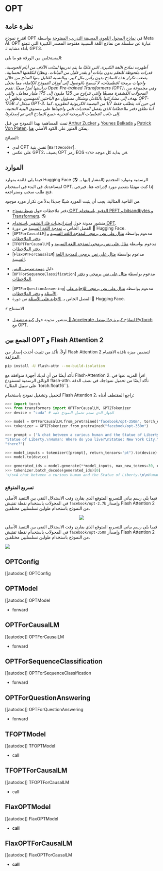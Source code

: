 # OPT

## نظرة عامة
اقترح نموذج OPT في [نماذج المحول اللغوي المسبقة التدريب المفتوحة](https://arxiv.org/pdf/2205.01068) بواسطة Meta AI.
OPT عبارة عن سلسلة من نماذج اللغة السببية مفتوحة المصدر الكبيرة التي تتمتع بأداء مشابه لـ GPT3.

المستخلص من الورقة هو ما يلي:

*أظهرت نماذج اللغة الكبيرة، التي غالبًا ما يتم تدريبها لمئات الآلاف من أيام الحوسبة، قدرات ملحوظة للتعلم بدون بيانات أو بقدر قليل من البيانات. ونظرًا لتكلفتها الحسابية، يصعب تكرار هذه النماذج بدون رأس مال كبير. وبالنسبة للقليل منها المتاح من خلال واجهات برمجة التطبيقات، لا يُسمح بالوصول إلى أوزان النموذج الكاملة، مما يجعل دراستها أمرًا صعبًا. نقدم Open Pre-trained Transformers (OPT)، وهي مجموعة من المحولات المُشفرة مسبقًا والتي تتراوح من 125 مليون إلى 175 مليار معامل، والتي نهدف إلى مشاركتها بالكامل وبشكل مسؤول مع الباحثين المهتمين. ونظهر أن OPT-175B مماثل لـ GPT-3، في حين أنه يتطلب فقط 1/7 من البصمة الكربونية لتطويره. كما أننا نطلق دفتر ملاحظاتنا الذي يفصل التحديات التي واجهناها على مستوى البنية التحتية، إلى جانب التعليمات البرمجية لتجربة جميع النماذج التي تم إصدارها.*

تمت المساهمة بهذا النموذج من قبل [Arthur Zucker](https://huggingface.co/ArthurZ) و [Younes Belkada](https://huggingface.co/ybelkada) و [Patrick Von Platen](https://huggingface.co/patrickvonplaten).
يمكن العثور على الكود الأصلي [هنا](https://github.com/facebookresearch/metaseq).

النصائح:

- لدي OPT نفس بنية [`BartDecoder`].
- على عكس GPT2، يضيف OPT رمز EOS `</s>` في بداية كل موجه.

## الموارد

فيما يلي قائمة بموارد Hugging Face الرسمية وموارد المجتمع (المشار إليها بـ 🌎) لمساعدتك في البدء في استخدام OPT. إذا كنت مهتمًا بتقديم مورد لإدراجه هنا، فيرجى فتح طلب سحب وسنراجعه.

من الناحية المثالية، يجب أن يثبت المورد شيئًا جديدًا بدلاً من تكرار مورد موجود.

<PipelineTag pipeline="text-generation" />

- دفتر ملاحظات حول [ضبط نموذج OPT الدقيق باستخدام PEFT و bitsandbytes و Transformers](https://colab.research.google.com/drive/1jCkpikz0J2o20FBQmYmAGdiKmJGOMo-o?usp=sharing). 🌎
- منشور مدونة حول [استراتيجيات فك التشفير باستخدام OPT](https://huggingface.co/blog/introducing-csearch#62-example-two---opt).
- الفصل الخاص بـ [نمذجة اللغة السببية](https://huggingface.co/course/en/chapter7/6?fw=pt#training-a-causal-language-model-from-scratch) من دورة 🤗 Hugging Face.
- [`OPTForCausalLM`] مدعوم بواسطة [مثال على نص برمجي لنمذجة اللغة السببية](https://github.com/huggingface/transformers/tree/main/examples/pytorch/language-modeling#gpt-2gpt-and-causal-language-modeling) و [دفتر الملاحظات](https://colab.research.google.com/github/huggingface/notebooks/blob/main/examples/language_modeling.ipynb).
- [`TFOPTForCausalLM`] مدعوم بواسطة [مثال على نص برمجي لنمذجة اللغة السببية](https://github.com/huggingface/transformers/tree/main/examples/tensorflow/language-modeling#run_clmpy) و [دفتر الملاحظات](https://colab.research.google.com/github/huggingface/notebooks/blob/main/examples/language_modeling-tf.ipynb).
- [`FlaxOPTForCausalLM`] مدعوم بواسطة [مثال على نص برمجي لنمذجة اللغة السببية](https://github.com/huggingface/transformers/tree/main/examples/flax/language-modeling#causal-language-modeling).

<PipelineTag pipeline="text-classification" />

- دليل [مهمة تصنيف النص](sequence_classification.md)
- [`OPTForSequenceClassification`] مدعوم بواسطة [مثال على نص برمجي](https://github.com/huggingface/transformers/tree/main/examples/pytorch/text-classification) و [دفتر الملاحظات](https://colab.research.google.com/github/huggingface/notebooks/blob/main/examples/text_classification.ipynb).

<PipelineTag pipeline="question-answering" />

- [`OPTForQuestionAnswering`] مدعوم بواسطة [مثال على نص برمجي للإجابة على الأسئلة](https://github.com/huggingface/transformers/tree/main/examples/pytorch/question-answering) و [دفتر الملاحظات](https://colab.research.google.com/github/huggingface/notebooks/blob/main/examples/question_answering.ipynb).
- الفصل الخاص بـ [الإجابة على الأسئلة](https://huggingface.co/course/chapter7/7?fw=pt) من دورة 🤗 Hugging Face.

⚡️ الاستنتاج

- منشور مدونة حول [كيفية تشغيل 🤗 Accelerate لنماذج كبيرة جدًا بفضل PyTorch](https://huggingface.co/blog/accelerate-large-models) مع OPT.

## الجمع بين OPT و Flash Attention 2

أولاً، تأكد من تثبيت أحدث إصدار من Flash Attention 2 لتضمين ميزة نافذة الاهتمام المنزلقة.

```bash
pip install -U flash-attn --no-build-isolation
```

تأكد أيضًا من أن لديك أجهزة متوافقة مع Flash-Attention 2. اقرأ المزيد عنها في الوثائق الرسمية لمستودع flash-attn. تأكد أيضًا من تحميل نموذجك في نصف الدقة (على سبيل المثال `torch.float16``).

لتحميل وتشغيل نموذج باستخدام Flash Attention 2، راجع المقتطف أدناه:

```python
>>> import torch
>>> from transformers import OPTForCausalLM, GPT2Tokenizer
>>> device = "cuda" # الجهاز الذي سيتم تحميل النموذج عليه

>>> model = OPTForCausalLM.from_pretrained("facebook/opt-350m", torch_dtype=torch.float16, attn_implementation="flash_attention_2")
>>> tokenizer = GPT2Tokenizer.from_pretrained("facebook/opt-350m")

>>> prompt = ("A chat between a curious human and the Statue of Liberty.\n\nHuman: What is your name?\nStatue: I am the "
"Statue of Liberty.\nHuman: Where do you live?\nStatue: New York City.\nHuman: How long have you lived "
"there?")

>>> model_inputs = tokenizer([prompt], return_tensors="pt").to(device)
>>> model.to(device)

>>> generated_ids = model.generate(**model_inputs, max_new_tokens=30, do_sample=False)
>>> tokenizer.batch_decode(generated_ids)[0]
'</s>A chat between a curious human and the Statue of Liberty.\n\nHuman: What is your name?\nStatue: I am the Statue of Liberty.\nHuman: Where do you live?\nStatue: New York City.\nHuman: How long have you lived there?\nStatue: I have lived here for about a year.\nHuman: What is your favorite place to eat?\nStatue: I love'
```

### تسريع المتوقع

فيما يلي رسم بياني للتسريع المتوقع الذي يقارن وقت الاستدلال النقي بين التنفيذ الأصلي في المحولات باستخدام نقطة تفتيش `facebook/opt-2.7b` وإصدار Flash Attention 2 من النموذج باستخدام طولين تسلسليين مختلفين.

<div style="text-align: center">
<img src="https://user-images.githubusercontent.com/49240599/281101546-d2fca6d2-ee44-48f3-9534-ba8d5bee4531.png">
</div>

فيما يلي رسم بياني للتسريع المتوقع الذي يقارن وقت الاستدلال النقي بين التنفيذ الأصلي في المحولات باستخدام نقطة تفتيش `facebook/opt-350m` وإصدار Flash Attention 2 من النموذج باستخدام طولين تسلسليين مختلفين.

<div style="text-align-center">
<img src="https://user-images.githubusercontent.com/49240599/281101682-d1144e90-0dbc-46f4-8fc8-c6206cb793c9.png">
</div>

## OPTConfig

[[autodoc]] OPTConfig

<frameworkcontent>
<pt>

## OPTModel

[[autodoc]] OPTModel

- forward

## OPTForCausalLM

[[autodoc]] OPTForCausalLM

- forward

## OPTForSequenceClassification

[[autodoc]] OPTForSequenceClassification

- forward

## OPTForQuestionAnswering

[[autodoc]] OPTForQuestionAnswering

- forward

</pt>
<tf>

## TFOPTModel

[[autodoc]] TFOPTModel

- call

## TFOPTForCausalLM

[[autodoc]] TFOPTForCausalLM

- call

</tf>
<jax>

## FlaxOPTModel

[[autodoc]] FlaxOPTModel

- __call__

## FlaxOPTForCausalLM

[[autodoc]] FlaxOPTForCausalLM

- __call__

</jax>
</frameworkcontent>